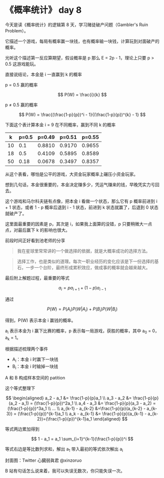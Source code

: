 # 《概率统计》 day 8

今天是读《概率统计》的逻辑第 8 天，学习赌徒破产问题（Gambler's Ruin Problem）。

它描述一个游戏，每局有概率赢一块钱，也有概率输一块钱，计算玩到对面破产的概率。

光听这个描述第一反应算期望，假设概率是 p 那么 E = 2p - 1，理论上只要 p > 0.5 这游戏能玩。

直接说结论，本金是 i 一直赢到 k 的概率

p = 0.5 赢的概率

$$
P(W) = \frac{i}{k}
$$

p ≠ 0.5 赢的概率

$$
P(W) = \frac{(\frac{1-p}{p})^i - 1}{(\frac{1-p}{p})^{k} - 1}
$$

下面这个表计算本金 i = 9 在不同概率，赢到不同 k 的概率

|k |p=0.5 |p=0.49|p=0.51|p=0.55|
|--|--    |--    |--    |--    |
|10|0.1   |0.8810|0.9170|0.9655|
|18|0.5   |0.4109|0.5895|0.8589|
|50|0.18  |0.0678|0.3497|0.8357|

从这个表看，哪怕是公平的游戏，大资金玩家概率上碾压小资金玩家。

想到几句话，本金很重要的，本金决定赚多少，凭运气赚来的钱，早晚凭实力亏回去。

这个游戏和马尔科夫链有点像，把本金 i 看做一个状态，那么它有 p 概率前进到 i + 1 状态，或者 1 - p 概率后退到 i - 1 状态，前进到 k 状态就赢了，后退到 0 状态就破产了。

这里面最重要的因素是 p，其次是 i，如果我上面算的没错，p 只要稍微大一点点，对最后赢下 k 的影响也很大。

前段时间正好看到池老师的分享

> 我在星球里常常讲的一个做选择的依据，就是大概率成功的选择方法。

> 选择工作，也是类似的道理。每次一职业经历的变化应该是下一份选择的基石，一步一个台阶，最终形成累积效应，做成事的概率就会越来越大。



<!-- 不知道大家有没有玩过一个很古早的游戏《神仙道》，当时还蛮火的，里面有个猎命系统，和这个很像。 -->



最后附上解题过程，最重要的等式

$$
a_i = pa_{i + 1} + (1 - p)a_{i - 1}
$$

通过

$$
P(W) = P(A_i)P(W|A_i) + P(B_i)P(W|B_i)
$$

得到，P(W) 表示本金 i 赢钱的概率。

a<sub>i</sub> 表示本金为 i 赢下比赛的概率，p 表示每一局游戏，获胜的概率，其中 a<sub>0</sub> = 0，a<sub>k</sub> = 1。


根据描述梳理两个事件

+ A<sub>i</sub>：本金 i 时赢下一块钱
+ B<sub>i</sub>：本金 i 时输掉一块钱

A 和 B 构成样本空间的 patition


这个等式整理下

$$
\begin{aligned}
a_2 - a_1 &= \frac{1-p}{p}a_1 \\
a_3 - a_2 &= \frac{1-p}{p}(a_2 - a_1) = (\frac{1-p}{p})^2a_1 \\
a_4 - a_3 &= \frac{1-p}{p}(a_3 - a_2) = (\frac{1-p}{p})^3a_1 \\
... \\
a_{k-1} - a_{k-2} &=\frac{1-p}{p}(a_{k-2} - a_{k-3}) = (\frac{1-p}{p})^{k-1}a_1 \\
a_k - a_{k-1} &= \frac{1-p}{p}(a_{k-1} - a_{k-2})=(\frac{1-p}{p})^{k-1}a_1
\end{aligned}
$$

等式两边累加得到

$$
1 - a_1 = a_1 \sum_{i=1}^{k-1}(\frac{1-p}{p})^i
$$

等式右边是等比数列求和，解出 a<sub>1</sub> 带入最初的等式依次解出 a<sub>i</sub>


封面图：Twitter 心臓弱眞君 @xinzoruo


B 站有句话怎么说来着，我可以失误无数次，你只能失误一次。


